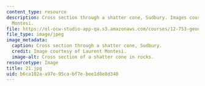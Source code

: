 ```yaml
---
content_type: resource
description: Cross section through a shatter cone, Sudbury. Images courtesy of Laurent
  Montesi.
file: https://ol-ocw-studio-app-qa.s3.amazonaws.com/courses/12-753-geodynamics-seminar-spring-2005/b6ca102aa97e95cabf7ebee1d8e8d340_21.jpg
file_type: image/jpeg
image_metadata:
  caption: Cross section through a shatter cone, Sudbury.
  credit: Image courtesy of Laurent Montesi.
  image-alt: Cross section of a shatter cone in rocks.
resourcetype: Image
title: 21.jpg
uid: b6ca102a-a97e-95ca-bf7e-bee1d8e8d340
---
```

